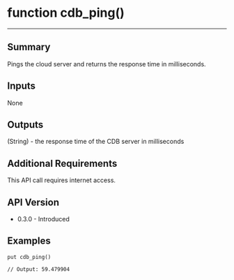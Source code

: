 # function cdb_ping()
---
## Summary
Pings the cloud server and returns the response time in milliseconds.

## Inputs
None

## Outputs
(String) - the response time of the CDB server in milliseconds

## Additional Requirements
This API call requires internet access.

## API Version
* 0.3.0 - Introduced

## Examples
```
put cdb_ping()

// Output: 59.479904
```
